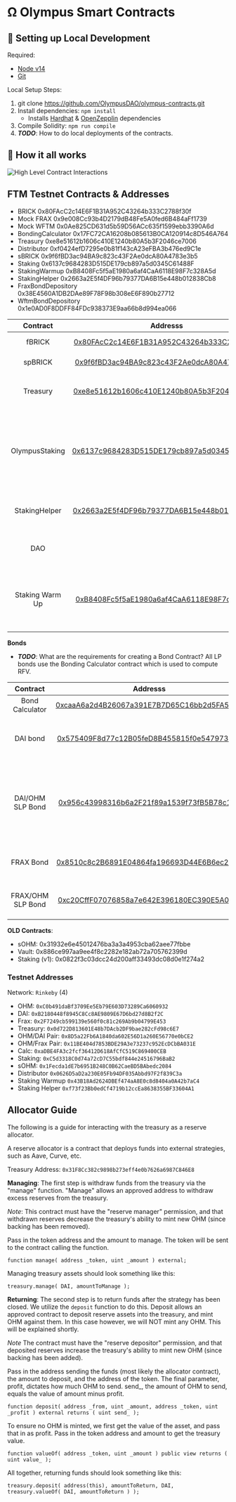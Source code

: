 # Ω Olympus Smart Contracts


##  🔧 Setting up Local Development
Required: 
- [Node v14](https://nodejs.org/download/release/latest-v14.x/)  
- [Git](https://git-scm.com/downloads)


Local Setup Steps:
1. git clone https://github.com/OlympusDAO/olympus-contracts.git 
1. Install dependencies: `npm install` 
    - Installs [Hardhat](https://hardhat.org/getting-started/) & [OpenZepplin](https://docs.openzeppelin.com/contracts/4.x/) dependencies
1. Compile Solidity: `npm run compile`
1. **_TODO_**: How to do local deployments of the contracts.


## 🤨 How it all works
![High Level Contract Interactions](./docs/box-diagram.png)

## FTM Testnet Contracts & Addresses

- BRICK 0x80FAcC2c14E6F1B31A952C43264b333C2788f30f
- Mock FRAX 0x9e008Cc93b4D2179dB48Fe5A0fed6B484aFf1739
- Mock WFTM 0x0Ae825CD631d5b59D56ACc635f1599ebb3390A6d
- BondingCalculator 0x17FC72CA16208b085613B0CA120914c8D546A764
- Treasury 0xe8e51612b1606c410E1240b80A5b3F2046ce7006
- Distributor 0xf0424efD7295e0b81f143cA23eFBA3b476ed9C1e
- sBRICK 0x9f6fBD3ac94BA9c823c43F2Ae0dcA80A4783e3b5
- Staking 0x6137c9684283D515DE179cb897a5d0345C61488F
- StakingWarmup 0xB8408Fc5f5aE1980a6af4CaA6118E98F7c328A5d
- StakingHelper 0x2663a2E5f4DF96b79377DA6B15e448b012838Cb8
- FraxBondDepository 0x38E4560A1DB2DAe89F78F98b308eE6F890b27712
- WftmBondDepository 0x1e0AD0F8DDFF84FDc938373E9aa66b8d994ea066

|Contract       | Addresss                                                                                                            | Notes   |
|:-------------:|:-------------------------------------------------------------------------------------------------------------------:|-------|
|fBRICK            |[0x80FAcC2c14E6F1B31A952C43264b333C2788f30f](https://testnet.ftmscan.com/address/0x80FAcC2c14E6F1B31A952C43264b333C2788f30f)| Main Token Contract|
|spBRICK           |[0x9f6fBD3ac94BA9c823c43F2Ae0dcA80A4783e3b5](https://testnet.ftmscan.com/address/0x9f6fBD3ac94BA9c823c43F2Ae0dcA80A4783e3b5)| Staked fOHM|
|Treasury       |[0xe8e51612b1606c410E1240b80A5b3F2046ce7006](https://testnet.ftmscan.com/address/0xe8e51612b1606c410E1240b80A5b3F2046ce7006)| Olympus Treasury holds all the assets        |
|OlympusStaking |[0x6137c9684283D515DE179cb897a5d0345C61488F](https://etherscan.io/address/0x6137c9684283D515DE179cb897a5d0345C61488F)| Main Staking contract responsible for calling rebases every 2200 blocks|
|StakingHelper  |[0x2663a2E5f4DF96b79377DA6B15e448b012838Cb8](https://etherscan.io/address/0x2663a2E5f4DF96b79377DA6B15e448b012838Cb8)| Helper Contract to Stake with 0 warmup |
|DAO            |[](https://etherscan.io/address/)|Storage Wallet for DAO under MS |
|Staking Warm Up|[0xB8408Fc5f5aE1980a6af4CaA6118E98F7c328A5d](https://etherscan.io/address/0x2882A5CD82AC49e06620382660f5ed932607c5f1)| Instructs the Staking contract when a user can claim sOHM |


**Bonds**
- **_TODO_**: What are the requirements for creating a Bond Contract?
All LP bonds use the Bonding Calculator contract which is used to compute RFV. 

|Contract       | Addresss                                                                                                            | Notes   |
|:-------------:|:-------------------------------------------------------------------------------------------------------------------:|-------|
|Bond Calculator|[0xcaaA6a2d4B26067a391E7B7D65C16bb2d5FA571A](https://etherscan.io/address/0xcaaA6a2d4B26067a391E7B7D65C16bb2d5FA571A)| |
|DAI bond|[0x575409F8d77c12B05feD8B455815f0e54797381c](https://etherscan.io/address/0x575409F8d77c12B05feD8B455815f0e54797381c)| Main bond managing serve mechanics for OHM/DAI|
|DAI/OHM SLP Bond|[0x956c43998316b6a2F21f89a1539f73fB5B78c151](https://etherscan.io/address/0x956c43998316b6a2F21f89a1539f73fB5B78c151)| Manages mechhanism for thhe protocol to buy baack its own liquidity from the pair. |
|FRAX Bond|[0x8510c8c2B6891E04864fa196693D44E6B6ec2514](https://etherscan.io/address/0x8510c8c2B6891E04864fa196693D44E6B6ec2514)|Similar to DAI bond but using FRAX|
|FRAX/OHM SLP Bond|[0xc20CffF07076858a7e642E396180EC390E5A02f7](https://etherscan.io/address/0xc20CffF07076858a7e642E396180EC390E5A02f7)| Similar to DAI/OHM but using FRAX |

**OLD Contracts**:

- sOHM: 0x31932e6e45012476ba3a3a4953cba62aee77fbbe 
- Vault: 0x886ce997aa9ee4f8c2282e182ab72a705762399d 
- Staking (v1): 0x0822f3c03dcc24d200aff33493dc08d0e1f274a2


### Testnet Addresses

Network: `Rinkeby` (4)
- OHM: `0xC0b491daBf3709Ee5Eb79E603D73289Ca6060932`
- DAI: `0xB2180448f8945C8Cc8AE9809E67D6bd27d8B2f2C` 
- Frax: `0x2F7249cb599139e560f0c81c269Ab9b04799E453`
- Treasury: `0x0d722D813601E48b7DAcb2DF9bae282cFd98c6E7`
- OHM/DAI Pair: `0x8D5a22Fb6A1840da602E56D1a260E56770e0bCE2`
- OHM/Frax Pair: `0x11BE404d7853BDE29A3e73237c952EcDCbBA031E`
- Calc: `0xaDBE4FA3c2fcf36412D618AfCfC519C869400CEB` 
- Staking: `0xC5d3318C0d74a72cD7C55bdf844e24516796BaB2` 
- sOHM: `0x1Fecda1dE7b6951B248C0B62CaeBD5BAbedc2084` 
- Distributor `0x0626D5aD2a230E05Fb94DF035Abbd97F2f839C3a` 
- Staking Warmup `0x43B18Ad2624DBEf474aA8E0c8d8404a0A42b7aC4` 
- Staking Helper `0xf73f23Bb0edCf4719b12ccEa8638355BF33604A1`


## Allocator Guide

The following is a guide for interacting with the treasury as a reserve allocator.

A reserve allocator is a contract that deploys funds into external strategies, such as Aave, Curve, etc.

Treasury Address: `0x31F8Cc382c9898b273eff4e0b7626a6987C846E8`

**Managing**:
The first step is withdraw funds from the treasury via the "manage" function. "Manage" allows an approved address to withdraw excess reserves from the treasury.

*Note*: This contract must have the "reserve manager" permission, and that withdrawn reserves decrease the treasury's ability to mint new OHM (since backing has been removed).

Pass in the token address and the amount to manage. The token will be sent to the contract calling the function.

```
function manage( address _token, uint _amount ) external;
```

Managing treasury assets should look something like this:
```
treasury.manage( DAI, amountToManage );
```

**Returning**:
The second step is to return funds after the strategy has been closed.
We utilize the `deposit` function to do this. Deposit allows an approved contract to deposit reserve assets into the treasury, and mint OHM against them. In this case however, we will NOT mint any OHM. This will be explained shortly.

*Note* The contract must have the "reserve depositor" permission, and that deposited reserves increase the treasury's ability to mint new OHM (since backing has been added).


Pass in the address sending the funds (most likely the allocator contract), the amount to deposit, and the address of the token. The final parameter, profit, dictates how much OHM to send. send_, the amount of OHM to send, equals the value of amount minus profit.
```
function deposit( address _from, uint _amount, address _token, uint _profit ) external returns ( uint send_ );
```

To ensure no OHM is minted, we first get the value of the asset, and pass that in as profit.
Pass in the token address and amount to get the treasury value.
```
function valueOf( address _token, uint _amount ) public view returns ( uint value_ );
```

All together, returning funds should look something like this:
```
treasury.deposit( address(this), amountToReturn, DAI, treasury.valueOf( DAI, amountToReturn ) );
```
